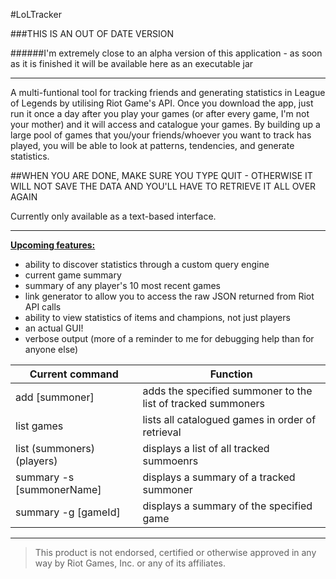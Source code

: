 #LoLTracker

###THIS IS AN OUT OF DATE VERSION

######I'm extremely close to an alpha version of this application - as soon as it is finished it will be available here as an executable jar

__________________________________________________________________________________________
A multi-funtional tool for tracking friends and generating statistics in League of Legends by utilising Riot Game's API.
Once you download the app, just run it once a day after you play your games (or after every game, I'm not your mother) and it will access and catalogue your games. By building up a large pool of games that you/your friends/whoever you want to track has played, you will be able to look at patterns, tendencies, and generate statistics.

##WHEN YOU ARE DONE, MAKE SURE YOU TYPE QUIT - OTHERWISE IT WILL NOT SAVE THE DATA AND YOU'LL HAVE TO RETRIEVE IT ALL OVER AGAIN

Currently only available as a text-based interface.
__________________________________________________________________________________________
<b><u>Upcoming features:</b></u>
- ability to discover statistics through a custom query engine
- current game summary
- summary of any player's 10 most recent games
- link generator to allow you to access the raw JSON returned from Riot API calls
- ability to view statistics of items and champions, not just players
- an actual GUI!
- verbose output (more of a reminder to me for debugging help than for anyone else)

|Current command|Function|
|---------------|--------|
|add [summoner]| adds the specified summoner to the list of tracked summoners|
|list games| lists all catalogued games in order of retrieval|
|list (summoners)(players)| displays a list of all tracked summoenrs|
|summary -s [summonerName]| displays a summary of a tracked summoner|
|summary -g [gameId]| displays a summary of the specified game|
______________________________________________________________________________________________________________________




> This product is not endorsed, certified or otherwise approved in any way by Riot Games, Inc. or any of its affiliates.


